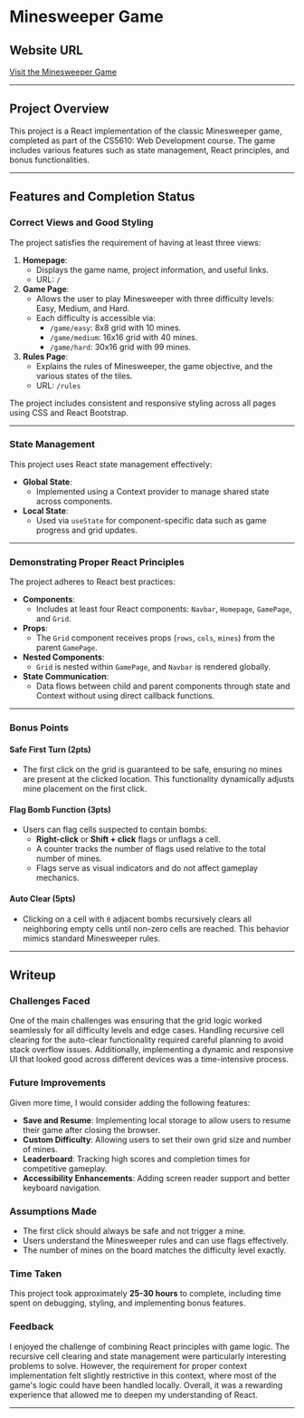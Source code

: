 # Minesweeper Game

## Website URL
[Visit the Minesweeper Game](https://placeholder-for-deployed-site.com)

---

## Project Overview

This project is a React implementation of the classic Minesweeper game, completed as part of the CS5610: Web Development course. The game includes various features such as state management, React principles, and bonus functionalities.

---

## Features and Completion Status

### Correct Views and Good Styling
The project satisfies the requirement of having at least three views:
1. **Homepage**:
   - Displays the game name, project information, and useful links.
   - URL: `/`
2. **Game Page**:
   - Allows the user to play Minesweeper with three difficulty levels: Easy, Medium, and Hard.
   - Each difficulty is accessible via:
     - `/game/easy`: 8x8 grid with 10 mines.
     - `/game/medium`: 16x16 grid with 40 mines.
     - `/game/hard`: 30x16 grid with 99 mines.
3. **Rules Page**:
   - Explains the rules of Minesweeper, the game objective, and the various states of the tiles.
   - URL: `/rules`

The project includes consistent and responsive styling across all pages using CSS and React Bootstrap.

---

### State Management
This project uses React state management effectively:
- **Global State**:
  - Implemented using a Context provider to manage shared state across components.
- **Local State**:
  - Used via `useState` for component-specific data such as game progress and grid updates.

---

### Demonstrating Proper React Principles
The project adheres to React best practices:
- **Components**:
  - Includes at least four React components: `Navbar`, `Homepage`, `GamePage`, and `Grid`.
- **Props**:
  - The `Grid` component receives props (`rows`, `cols`, `mines`) from the parent `GamePage`.
- **Nested Components**:
  - `Grid` is nested within `GamePage`, and `Navbar` is rendered globally.
- **State Communication**:
  - Data flows between child and parent components through state and Context without using direct callback functions.

---

### Bonus Points

#### Safe First Turn (2pts)
- The first click on the grid is guaranteed to be safe, ensuring no mines are present at the clicked location. This functionality dynamically adjusts mine placement on the first click.

#### Flag Bomb Function (3pts)
- Users can flag cells suspected to contain bombs:
  - **Right-click** or **Shift + click** flags or unflags a cell.
  - A counter tracks the number of flags used relative to the total number of mines.
  - Flags serve as visual indicators and do not affect gameplay mechanics.

#### Auto Clear (5pts)
- Clicking on a cell with `0` adjacent bombs recursively clears all neighboring empty cells until non-zero cells are reached. This behavior mimics standard Minesweeper rules.

---

## Writeup

### Challenges Faced
One of the main challenges was ensuring that the grid logic worked seamlessly for all difficulty levels and edge cases. Handling recursive cell clearing for the auto-clear functionality required careful planning to avoid stack overflow issues. Additionally, implementing a dynamic and responsive UI that looked good across different devices was a time-intensive process.

### Future Improvements
Given more time, I would consider adding the following features:
- **Save and Resume**: Implementing local storage to allow users to resume their game after closing the browser.
- **Custom Difficulty**: Allowing users to set their own grid size and number of mines.
- **Leaderboard**: Tracking high scores and completion times for competitive gameplay.
- **Accessibility Enhancements**: Adding screen reader support and better keyboard navigation.

### Assumptions Made
- The first click should always be safe and not trigger a mine.
- Users understand the Minesweeper rules and can use flags effectively.
- The number of mines on the board matches the difficulty level exactly.

### Time Taken
This project took approximately **25-30 hours** to complete, including time spent on debugging, styling, and implementing bonus features.

### Feedback
I enjoyed the challenge of combining React principles with game logic. The recursive cell clearing and state management were particularly interesting problems to solve. However, the requirement for proper context implementation felt slightly restrictive in this context, where most of the game's logic could have been handled locally. Overall, it was a rewarding experience that allowed me to deepen my understanding of React.

---









